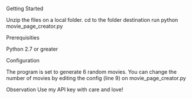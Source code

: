 Getting Started

Unzip the files on a local folder.
cd to the folder destination
run python movie_page_creator.py

Prerequisities

Python 2.7 or greater


Configuration

The program is set to generate 6 random movies.
You can change the number of movies by editing the config (line 9) on movie_page_creator.py

Observation
Use my API key with care and love!
